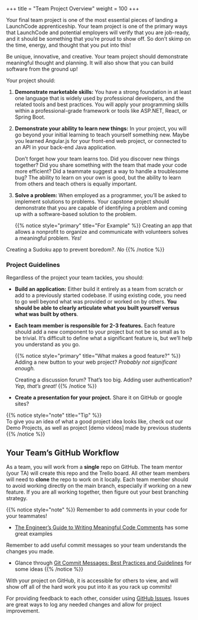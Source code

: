 +++
title = "Team Project Overview"
weight = 100
+++

Your final team project is one of the most essential pieces of landing a LaunchCode apprenticeship. Your team project is one of the primary ways that LaunchCode and potential employers will verify that you are job-ready, and it should be something that you’re proud to show off. So don’t skimp on the time, energy, and thought that you put into this!

Be unique, innovative, and creative. Your team project should demonstrate meaningful thought and planning. It will also show that you can build software from the ground up!

Your project should:

1. **Demonstrate marketable skills:** You have a strong foundation in at least one language that is widely used by professional developers, and the related tools and best practices. You  will apply your programming skills within a professional-grade framework or tools like ASP.NET, React, or Spring Boot.


1. **Demonstrate your ability to learn new things:** In your project, you will go beyond your initial learning to teach yourself something new. Maybe you learned Angular.js for your front-end web project, or connected to an API in your back-end Java application.  

   Don’t forget how your team learns too.  Did you discover new things together? Did you share something with the team that made your code more efficient?  Did a teammate suggest a way to handle a troublesome bug?  The ability to learn on your own is good, but the ability to learn from others and teach others is equally important. 
 
1. **Solve a problem:** When employed as a programmer, you’ll be asked to implement solutions to problems. Your capstone project should demonstrate that you are capable of identifying a problem and coming up with a software-based solution to the problem. 

   {{% notice style="primary" title="For Example" %}}
  Creating an app that allows a nonprofit to organize and communicate with volunteers solves a meaningful problem. _Yes!_
  
  Creating a Sudoku app to prevent boredom?.  _No_
   {{% /notice %}}

### Project Guidelines

Regardless of the project your team tackles, you should:

* **Build an application:**  Either build it entirely as a team from scratch or add to a previously started codebase. If using existing code, you need to go well beyond what was provided or worked on by others. **You should be able to clearly articulate what you built yourself versus what was built by others**.


* **Each team member is responsible for 2-3 features.** Each feature should add a new component to your project but not be so small as to be trivial. It’s difficult to define what a significant feature is, but we’ll help you understand as you go. 

   {{% notice style="primary" title="What makes a good feature?" %}}
   Adding a new button to your web project? _Probably not significant enough._
   
   Creating a discussion forum? That’s too big. Adding user authentication?
   _Yep, that’s great!_
   {{% /notice %}}

* **Create a presentation for your project.**  Share it on GitHub or google sites?

{{% notice style="note" title="Tip" %}}   
To give you an idea of what a good project idea looks like, check out our Demo Projects, as well as project [demo videos] made by previous students
{{% /notice %}}


## Your Team’s GitHub Workflow

As a team, you will work from a **single** repo on GitHub.  The team mentor (your TA) will create this repo and the Trello board.  All other team members will need to **clone** the repo to work on it locally.  Each team member should to avoid working directly on the main branch, especially if working on a new feature.  If you are all working together, then figure out your best branching strategy.

 {{% notice style="note" %}}
   Remember to add comments in your code for your teammates!  
   - [The Engineer’s Guide to Writing Meaningful Code Comments](https://www.stepsize.com/blog/the-engineers-guide-to-writing-code-comments) has some great examples

   Remember to add useful commit messages so your team understands the changes you made.
   - Glance through [Git Commit Messages: Best Practices and Guidelines](https://initialcommit.com/blog/git-commit-messages-best-practices) for some ideas
{{% /notice %}}
 
 
With your project on GitHub, it is accessible for others to view, and will show off all of the hard work you put into it as you rack up commits!  

For providing feedback to each other, consider using [GitHub Issues](https://docs.github.com/en/issues/tracking-your-work-with-issues/quickstart).  Issues are great ways to log any needed changes and allow for project improvement.
